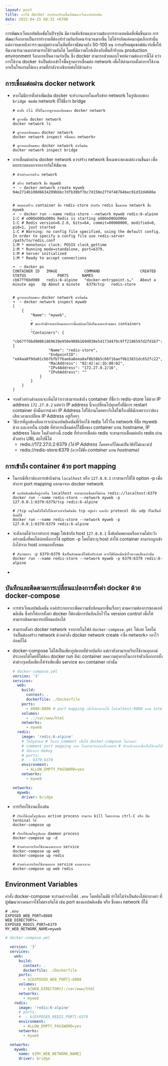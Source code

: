 ```yaml
---
layout: post
title: การใช้ docker สำหรับเตรียมพื้นที่พัฒนาเว็บแอปพลิเคชัน
date: 2022-04-25 00:32 +0700
---
```

การพัฒนาเว็บแอปพลิเคชันในปัจจุบัน มีความซับซ้อนและความต้องการทางเทคนิคที่เพิ่มขึ้นมาก
การพัฒนาจึงกลายเป็นการทำงานที่ต้องทำร่วมกันกับคนจำนวนมากขึ้น ไม่ได้จำกัดแค่คนกลุ่มเล็กเท่านั้น
แต่อาจหมายถึงการรวมกลุ่มทำงานในทีมที่อาจมีขนาดถึง 50-100 คน
การเตรียมชุดซอฟต์แวร์เพื่อให้ทีมงานจำนวนมากสามารถใช้ร่วมกันได้ โดยที่มีความใกล้เคียงกับพื้นที่จริงบน
production environment จึงกลายเป็นความจำเป็น ซึ่ง docker สามารถช่วยตอบโจทย์ความต้องการนี้ได้
ทว่าการใช้งาน docker จำเป็นต้องเข้าใจพื้นฐานการเชื่อมต่อ network เพื่อให้สามารถตั้งค่าการใช้งานภายในโรแกรมได้เอง ตามที่กำลังจะอธิบายต่อไปด้านล่าง

## การเชื่อมต่อผ่าน docker network
- หากไม่มีการตั้งค่าเพิ่มเติม docker จะทำงานภายในเครือข่าย network ในรูปแบบของ `bridge mode`
  network ที่ใช้ชื่อว่า bridge
  ```shell
  # คำสั่ง cli ที่ใช้ในการดูรายละเอียดของ docker network

  # ดูรายชื่อ docker network
  docker network ls

  # ดูรายละเอียดของ docker network
  docker network inspect <ชื่อของ network>

  # ดูรายละเอียดของ docker network ค่าเริ่มต้น
  docker network inspect bridge
  ```
- การเชื่อมต่อผ่าน docker network ควรสร้าง network ชื่อเฉพาะของแต่ล่ะงานขึ้นมา
  เพื่อแยกระบบออกจากการกันให้ชัดเจน
  ```shell
  # ตัวอย่างการสร้าง network

  # สร้าง network ชื่อ myweb
  ➜  ~ docker network create myweb
  94e2714b100d6634299bbbc7dfb30bf7bc7d150e27f4f48764bec91d32d4686e


  # ทดลองสร้าง container ขื่อ redis-store สำหรับ redis ขึ้นมาบน network ชื่อ myweb
  ➜  ~ docker run --name redis-store --network myweb redis:6-alpine
  1:C # oO0OoO0OoO0Oo Redis is starting oO0OoO0OoO0Oo
  1:C # Redis version=6.2.6, bits=64, commit=00000000, modified=0, pid=1, just started
  1:C # Warning: no config file specified, using the default config. In order to specify a config file use redis-server /path/to/redis.conf
  1:M * monotonic clock: POSIX clock_gettime
  1:M * Running mode=standalone, port=6379.
  1:M # Server initialized
  1:M * Ready to accept connections

  ➜  ~ docker ps
  CONTAINER ID   IMAGE            COMMAND                  CREATED              STATUS              PORTS      NAMES
  cb67ff6bd900   redis:6-alpine   "docker-entrypoint.s…"   About a minute ago   Up About a minute   6379/tcp   redis-store


  # ดูรายละเอียดของ docker network ค่าเริ่มต้น
  ➜  ~ docker network inspect myweb
  [
      {
          "Name": "myweb",
          .
          # ของจริงมีรายละเอียดเยอะกว่านี้แต่ย่อมาให้เห็นเฉพาะส่วนของ containers
          .
          "Containers": {
              "cb67ff6bd90061869639e950e908b169d830e54173d479c9ff2186597d2fd1b7": {
                  "Name": "redis-store",
                  "EndpointID": "ed4aa0f9da01cbb7bfb7f6ae6a8eea8af8b58b5c66f16aef9b13831dc652fc22",
                  "MacAddress": "02:42:ac:1b:00:02",
                  "IPv4Address": "172.27.0.2/16",
                  "IPv6Address": ""
              }
          }
      }
  ]

  ```
- จากตัวอย่างด้านบนจะเห็นได้ว่าเราสามารถเข้าถึง container ที่ชื่อว่า redis-store ได้ด้วย
  IP address `172.27.0.2` แต่ทว่า IP address นี้จะเปลี่ยนไปทุกครั้งที่มีการ restart container
  ดังนั้นการนำค่า IP Address ไปใช้งานโดยตรงจึงไม่ใช่เรื่องที่ดีนักเพราะเราต้องเสียเวลามาเปลี่ยน IP Address
  อยู่เรื่อยๆ
- วิธีการที่ถูกต้องคือควรจะนำแอปพลิเคชันที่เรียกใช้ redis ใส่ไว้ใน network ที่ชื่อ myweb ด้วย
  และภายใน code ที่ทำการเชื่อมต่อก็ใช้ชื่อของ container แทน hostname, IP address ได้เลย
  ในตัวอย่างนี้ code ที่ทำการเชื่อต่อ redis จะสามารถเชื่อมต่อกับ redis ผ่านตัวอย่าง URL ต่อไปนี้ได้
  - redis://172.27.0.2:6379  *(ใช้ IP Address โดยตรงก็ได้แต่เป็นวิธีที่ไม่แนะนำ)*
  - redis://redis-store:6379  *(ควรใช้ชื่อ container แทน hostname)*

## การเข้าถึง container ด้วย port mapping
- ในกรณีที่เราต้องการเข้าถึงผ่าน `localhost` หรือ `127.0.0.1` เราสามารใช้ใช้ option -p เพื่อทำการ
  port mapping ออกมาจาก docker network
  ```shell
  # แอปพลิเคชันที่อยู่ภายใน localhost จะสามารถเชื่อต่อได้ผ่าน redis://localhost:6379
  docker run --name redis-store --network myweb -p 127.0.0.1:6379:6379/tcp redis:6-alpine

  # /tcp อนุโลมให้ไม่ใส่ได้เพราะค่าเริ่มต้นคือ tcp อยู่แล้ว และอีก protocol ที่ชื่อ udp ก็ไม่เป็นที่นิยมใช้
  docker run --name redis-store --network myweb -p 127.0.0.1:6379:6379 redis:6-alpine
  ```
- จะสังเกตได้ว่าเราทำการ map ให้เข้ากับ host `127.0.0.1`
  ซึ่งข้อผิดพลาดหรือความไม่ระวังอย่างหนึ่งที่พบได้บ่อยคือการใช้ option -p โดยไม่ระบุ host
  ทำให้ container สามารถถูกเข้าถึงได้จาก host ภายนอกทั้งหมด
  ```shell
  # สังเกตตรง -p 6379:6379 ซึ่งเป็นลักษณะที่ไม่พึงประสงค์ ควรใช้ก็ต่อเมื่อเข้าใจความเสี่ยงเท่านั้น
  docker run --name redis-store --network myweb -p 6379:6379 redis:6-alpine
  ```
-

## บันทึกและติดตามการเปลี่ยนแปลงการตั้งค่า docker ด้วย docker-compose
- การทำเว็บแอปพลิเคชัน องค์ประกอบจะเพิ่มความซับซ้อนมากขึ้นเรื่อยๆ ตามความต้องการของแอปพลิเชัน
  ซึ่งทำให้การตั้งค่า docker ก็ต้องมีการบันทึกเก็บไว้ใน version control
  เพื่อให้สามารถติดตามการเปลี่ยนแปลงได้
- สามารถตั้งค่า docker network จากภายในไฟล์ `docker-compose.yml` ได้เลย
  โดยไม่จำเป็นต้องสร้าง network ด้วยคำสั่ง docker network create <ชื่อ network> เอาไว้ก่อนก็ได้
- docker-compose ไม่ได้เป็นเพียงรูปแบบที่ช่วยบันทึก แต่เรายังสามารถเรียกใช้งานทุกองค์ประกอบได้โดยที่ไม่ต้อง
  docker run ทีล่ะ container ลดความยุ่งยากในการจำตัวเลือกการตั้งค่าต่างๆเหลือเพียงให้จำเพียงชื่อ
  service ของ container เท่านั้น

  ```yaml
  # docker-compose.yml
  version: '3'
  services:
    web:
      build:
        context: .
        dockerfile: ./Dockerfile
      ports:
        - 8080:8080 # port mapping เพื่อให้สามารถใช้ localhost:8080 แทน internal IP ได้
      volumes:
        - .:/var/www/html
      networks:
        - myweb
    redis:
      image: 'redis:6-alpine'
      # ใช้สัญลักษณ์ # ในการ comment เพื่อให้ docker-compose ไม่อ่านค่า
      # comment port mapping ออก โดยสามารถนำเครื่องหมาย # ข้างหน้าออกเพื่อเปิดใช้งานได้ในกรณี
      # ที่ต้องการ debug
      # ports:
      #  - 6379:6379
      environment:
        - ALLOW_EMPTY_PASSWORD=yes
      networks:
        - myweb

  networks:
    myweb:
      driver: bridge
  ```
- การเรียกใช้งานเบื้องต้น
  ```shell
  # เรียกใช้งานในรูปแบบ active process สามารถ kill โดยการกด ctrl-C หรือ ปิด terminal ได้
  docker-compose up

  # เรียกใช้งานในรูปแบบ daemon process
  docker-compose up -d

  # ตัวอย่างการเรียกใช้งานเฉพาะบาง service
  docker-compose up web
  docker-compose up redis

  # ตัวอย่างการเรียกใช้งานหลาย service แบบเจาะจง
  docker-compose up web redis
  ```

## Environment Variables
คำสั่ง docker-compose จะอ่านค่าจากไฟล์ `.env` โดยอัตโนมัติ ทำให้ไม่จำเป็นต้องใส่ค่าบางค่า ที่ผู้พัฒนาบางคนอาจใช้ไม่ตรงกันได้ เช่น port ของแอปพลิเคชัน หรือ ชื่อของ network ที่ใช้

```.env
# .env
EXPOSED_WEB_PORT=8080
WEB_DIRECTORY=.
EXPOSED_REDIS_PORT=6379
MY_WEB_NETWORK_NAME=myweb
```

```yaml
# docker-compose.yml

  version: '3'
  services:
    web:
      build:
        context: .
        dockerfile: ./Dockerfile
      ports:
        - ${EXPOSED_WEB_PORT}:8080
      volumes:
        - ${WEB_DIRECTORY}:/var/www/html
      networks:
        - myweb
    redis:
      image: 'redis:6-alpine'
      # ports:
      #  - ${EXPOSED_REDIS_PORT}:6379
      environment:
        - ALLOW_EMPTY_PASSWORD=yes
      networks:
        - myweb

  networks:
    myweb:
      name: ${MY_WEB_NETWORK_NAME}
      driver: bridge
  ```
